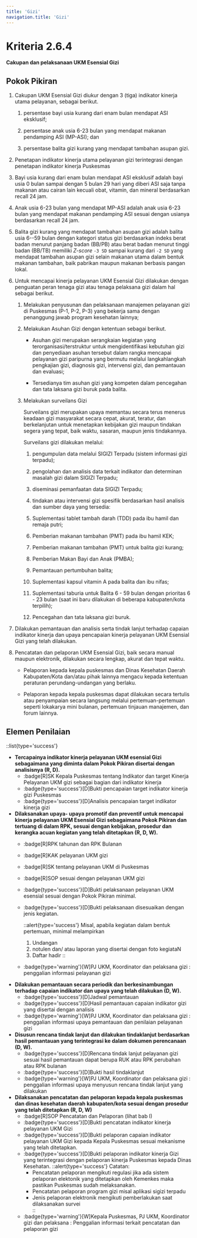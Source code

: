 ```yaml
---
title: 'Gizi'
navigation.title: 'Gizi'
---
```


# Kriteria 2.6.4 
**Cakupan dan pelaksanaan UKM Esensial Gizi** 
## Pokok Pikiran 

1. Cakupan UKM Esensial Gizi diukur dengan 3 (tiga) indikator kinerja utama pelayanan, sebagai berikut. 

   1. persentase bayi usia kurang dari enam bulan mendapat ASI eksklusif; 

   2. persentase anak usia 6-23 bulan yang mendapat makanan pendamping ASI (MP-ASI); dan 

   3. persentase 	balita gizi 	kurang 	yang mendapat tambahan asupan gizi. 

2. Penetapan indikator kinerja utama pelayanan gizi terintegrasi dengan penetapan indikator kinerja Puskesmas 

3. Bayi usia kurang dari enam bulan mendapat ASI eksklusif adalah bayi usia 0 bulan sampai dengan 5 bulan 29 hari yang diberi ASI saja tanpa makanan atau cairan lain kecuali obat, vitamin, dan mineral berdasarkan recall 24 jam. 

4. Anak usia 6-23 bulan yang mendapat MP-ASI adalah anak usia 6-23 bulan yang mendapat makanan pendamping ASI sesuai dengan usianya berdasarkan recall 24 jam. 

5. Balita gizi kurang yang mendapat tambahan asupan  gizi adalah balita usia 6--59 bulan dengan kategori status gizi berdasarkan indeks berat badan menurut panjang badan (BB/PB) atau berat badan menurut tinggi badan (BB/TB) memiliki *Z-score* `-3 SD` sampai kurang dari `-2 SD` yang mendapat tambahan  asupan  gizi selain makanan utama dalam bentuk makanan tambahan, baik pabrikan maupun makanan berbasis pangan lokal. 

6. Untuk mencapai kinerja pelayanan UKM Esensial Gizi dilakukan dengan penguatan peran tenaga gizi atau tenaga pelaksana gizi dalam hal sebagai berikut. 

   1. Melakukan penyusunan dan pelaksanaan manajemen pelayanan gizi di Puskesmas (P-1, P-2, P-3) yang bekerja sama dengan penanggung jawab program kesehatan lainnya; 

   2. Melakukan Asuhan 	Gizi dengan 	ketentuan sebagai berikut. 

       - Asuhan gizi merupakan serangkaian kegiatan yang terorganisasi/terstruktur untuk mengidentifikasi kebutuhan gizi dan penyediaan asuhan tersebut dalam rangka mencapai pelayanan gizi paripurna yang bermutu melalui langkahlangkah pengkajian gizi, diagnosis gizi, intervensi gizi, dan pemantauan dan evaluasi; 

      - Tersedianya tim asuhan gizi yang kompeten dalam pencegahan dan tata laksana gizi buruk pada balita. 

   3. Melakukan surveilans Gizi 

      Surveilans gizi merupakan upaya memantau secara terus menerus keadaan gizi masyarakat secara cepat, akurat, teratur, dan berkelanjutan untuk menetapkan kebijakan gizi maupun tindakan segera yang tepat, baik waktu, sasaran, maupun jenis tindakannya. 

      Surveilans gizi dilakukan melalui: 

      1. pengumpulan data melalui SIGIZI Terpadu (sistem informasi gizi terpadu); 

      2. pengolahan dan analisis data terkait  indikator dan determinan masalah gizi dalam SIGIZI Terpadu; 

      3. diseminasi pemanfaatan data SIGIZI Terpadu; 

      4. tindakan atau intervensi gizi spesifik berdasarkan hasil analisis dan sumber daya yang tersedia: 

      5. Suplementasi tablet tambah darah (TDD) pada ibu hamil dan remaja putri; 

      6. Pemberian 	makanan 	tambahan (PMT) pada ibu hamil KEK; 

      7. Pemberian 	makanan 	tambahan (PMT) untuk balita gizi kurang; 

      8. Pemberian Makan Bayi dan Anak (PMBA); 

      9. Pemantauan pertumbuhan balita; 

      10. Suplementasi kapsul vitamin A pada balita dan ibu nifas; 

      11. Suplementasi taburia untuk Balita 6 - 59 bulan dengan prioritas 6 - 23 bulan (saat ini baru dilakukan di beberapa kabupaten/kota terpilih); 

      12. Pencegahan dan tata laksana gizi buruk. 

7. Dilakukan pemantauan dan analisis  serta  tindak lanjut terhadap capaian indikator kinerja dan upaya pencapaian kinerja pelayanan UKM Esensial Gizi yang telah dilakukan. 

8. Pencatatan dan pelaporan UKM Esensial Gizi, baik secara manual maupun elektronik, dilakukan secara lengkap, akurat dan tepat waktu. 

     - Pelaporan kepada kepala puskesmas dan Dinas Kesehatan Daerah Kabupaten/Kota dan/atau pihak lainnya mengacu kepada ketentuan peraturan perundang-undangan yang berlaku. 

     - Pelaporan kepada kepala puskesmas dapat dilakukan secara tertulis atau penyampaian secara langsung melalui pertemuan-pertemuan seperti lokakarya mini bulanan, pertemuan tinjauan manajemen, dan forum lainnya. 
## Elemen Penilaian 

::list{type='success'}
- **Tercapainya indikator kinerja pelayanan UKM esensial Gizi sebagaimana yang diminta dalam Pokok Pikiran disertai dengan analisisnya (R, D).**
  - :badge[R]SK Kepala Puskesmas tentang Indikator dan target Kinerja Pelayanan UKM gizi sebagai bagian dari indikator kinerja
  - :badge{type='success'}[D]Bukti pencapaian target indikator kinerja gizi Puskesmas
  - :badge{type='success'}[D]Analisis pencapaian target indikator kinerja gizi 
- **Dilaksanakan upaya- upaya promotif dan preventif untuk mencapai kinerja pelayanan UKM Esensial Gizi sebagaimana Pokok Pikiran dan tertuang di dalam RPK, sesuai dengan kebijakan, prosedur dan kerangka acuan kegiatan yang telah ditetapkan (R, D, W).** 
  - :badge[R]RPK tahunan dan RPK Bulanan 
  - :badge[R]KAK pelayanan UKM gizi 
  - :badge[R]SK tentang pelayanan UKM di Puskesmas 
  - :badge[R]SOP sesuai dengan pelayanan UKM gizi 
  - :badge{type='success'}[D]Bukti pelaksanaan pelayanan UKM esensial sesuai dengan Pokok Pikiran minimal. 
  - :badge{type='success'}[D]Bukti pelaksanaan disesuaikan dengan jenis kegiatan. 

    ::alert{type='success'}
    Misal, apabila kegiatan dalam bentuk pertemuan, minimal melampirkan 
      1. Undangan 
      2. notulen dan/ atau laporan yang disertai dengan foto kegiataN
      3. Daftar hadir
    ::
  - :badge{type='warning'}[W]PJ UKM, Koordinator dan pelaksana gizi : penggalian informasi pelayanan gizi  
- **Dilakukan pemantauan secara periodik dan berkesinambungan terhadap capaian indikator dan upaya yang telah dilakukan (D, W).**
  - :badge{type='success'}[D]Jadwal pemantauan 
  - :badge{type='success'}[D]Hasil pemantauan capaian indikator gizi yang disertai dengan analisis
  - :badge{type='warning'}[W]PJ UKM, Koordinator dan pelaksana gizi : penggalian informasi upaya pemantauan dan penilaian pelayanan gizi 
- **Disusun rencana tindak lanjut dan dilakukan tindaklanjut berdasarkan hasil pemantauan yang terintegrasi ke dalam dokumen perencanaan (D, W).**
  - :badge{type='success'}[D]Rencana tindak lanjut pelayanan gizi sesuai hasil pemantauan dapat berupa RUK atau RPK perubahan atau RPK bulanan
  - :badge{type='success'}[D]Bukti hasil tindaklanjut
  - :badge{type='warning'}[W]PJ UKM, Koordinator dan pelaksana gizi : penggalian informasi upaya menyusun rencana tindak lanjut yang dilakukan 
- **Dilaksanakan pencatatan dan pelaporan kepada kepala puskesmas dan dinas kesehatan daerah kabupaten/kota sesuai dengan prosedur yang telah ditetapkan (R, D, W)**
  - :badge[R]SOP Pencatatan dan Pelaporan (lihat bab I) 
  - :badge{type='success'}[D]Bukti pencatatan indikator kinerja pelayanan UKM Gizi 
  - :badge{type='success'}[D]Bukti pelaporan capaian indikator pelayanan UKM Gizi kepada Kepala Puskesmas sesuai mekanisme yang telah ditetapkan. 
  - :badge{type='success'}[D]Bukti pelaporan indikator kinerja Gizi yang terintegrasi dengan pelaporan kinerja Puskesmas kepada Dinas Kesehatan. 
    ::alert{type='success'}
    Catatan: 
    - Pencatatan pelaporan mengikuti regulasi jika ada sistem pelaporan elektonik yang ditetapkan oleh Kemenkes maka pastikan Puskesmas sudah melaksanakan. 
    - Pencatatan pelaporan program gizi misal aplikasi sigizi terpadu 
    - Jenis pelaporan elektronik mengikuti pemberlakukan saat dilaksanakan survei  
    ::
  - :badge{type='warning'}[W]Kepala Puskesmas, PJ UKM, Koordinator gizi dan pelaksana : Penggalian informasi terkait pencatatan dan pelaporan gizi  
